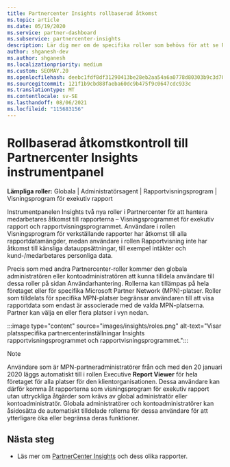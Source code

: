 ```yaml
---
title: Partnercenter Insights rollbaserad åtkomst
ms.topic: article
ms.date: 05/19/2020
ms.service: partner-dashboard
ms.subservice: partnercenter-insights
description: Lär dig mer om de specifika roller som behövs för att se Partnercenter Insights rapporter. Dessa omfattar rollerna Executive Report Viewer och Report Viewer.
author: shganesh-dev
ms.author: shganesh
ms.localizationpriority: medium
ms.custom: SEOMAY.20
ms.openlocfilehash: deebc1fdf8df31290413be28eb2aa54a6a0778d80303b9c3d709b362f6280ae2
ms.sourcegitcommit: 121f1b9cbd88faeba60dc9b475f9c0647cdc933c
ms.translationtype: MT
ms.contentlocale: sv-SE
ms.lasthandoff: 08/06/2021
ms.locfileid: "115683156"
---
```

# <a name="role-based-access-control-to-the-partner-center-insights-dashboard"></a>Rollbaserad åtkomstkontroll till Partnercenter Insights instrumentpanel

**Lämpliga roller:** Globala | Administratörsagent | Rapportvisningsprogram | Visningsprogram för exekutiv rapport

Instrumentpanelen Insights två nya roller i Partnercenter för att hantera medarbetares åtkomst till rapporterna – Visningsprogrammet för exekutiv rapport och rapportvisningsprogrammet.  Användare i rollen Visningsprogram för verkställande rapporter har åtkomst till alla rapportdatamängder, medan användare i rollen Rapportvisning inte har åtkomst till känsliga datauppsättningar, till exempel intäkter och kund-/medarbetares personliga data.  

Precis som med andra Partnercenter-roller kommer den globala administratören eller kontoadministratören att kunna tilldela användare till dessa roller på sidan Användarhantering. Rollerna kan tillämpas på hela företaget eller för specifika Microsoft Partner Network (MPN)-platser. Roller som tilldelats för specifika MPN-platser begränsar användaren till att visa rapportdata som endast är associerade med de valda MPN-platserna. Partner kan välja en eller flera platser i vyn nedan.

:::image type="content" source="images/insights/roles.png" alt-text="Visar platsspecifika partnercenterinställningar Insights rapportvisningsprogrammet och rapportvisningsprogrammet.":::

>[!Note]
> Användare som är MPN-partneradministratörer från och med den 20 januari 2020 läggs automatiskt till i rollen Executive **Report Viewer** för hela företaget för alla platser för den klientorganisationen. Dessa användare kan därför komma åt rapporterna som visningsprogram för exekutiv rapport utan uttryckliga åtgärder som krävs av global administratör eller kontoadministratör. Globala administratörer och kontoadministratörer kan åsidosätta de automatiskt tilldelade rollerna för dessa användare för att ytterligare öka eller begränsa deras funktioner.

## <a name="next-steps"></a>Nästa steg

- Läs mer om [PartnerCenter Insights](partner-center-insights.md) och dess olika rapporter.
